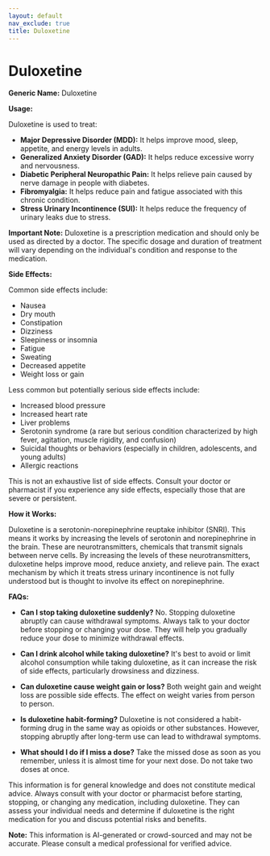 ```yaml
---
layout: default
nav_exclude: true
title: Duloxetine
---
```


# Duloxetine

**Generic Name:** Duloxetine

**Usage:**

Duloxetine is used to treat:

* **Major Depressive Disorder (MDD):**  It helps improve mood, sleep, appetite, and energy levels in adults.
* **Generalized Anxiety Disorder (GAD):** It helps reduce excessive worry and nervousness.
* **Diabetic Peripheral Neuropathic Pain:** It helps relieve pain caused by nerve damage in people with diabetes.
* **Fibromyalgia:** It helps reduce pain and fatigue associated with this chronic condition.
* **Stress Urinary Incontinence (SUI):**  It helps reduce the frequency of urinary leaks due to stress.


**Important Note:** Duloxetine is a prescription medication and should only be used as directed by a doctor.  The specific dosage and duration of treatment will vary depending on the individual's condition and response to the medication.


**Side Effects:**

Common side effects include:

* Nausea
* Dry mouth
* Constipation
* Dizziness
* Sleepiness or insomnia
* Fatigue
* Sweating
* Decreased appetite
* Weight loss or gain


Less common but potentially serious side effects include:

* Increased blood pressure
* Increased heart rate
* Liver problems
* Serotonin syndrome (a rare but serious condition characterized by high fever, agitation, muscle rigidity, and confusion)
* Suicidal thoughts or behaviors (especially in children, adolescents, and young adults)
* Allergic reactions


This is not an exhaustive list of side effects.  Consult your doctor or pharmacist if you experience any side effects, especially those that are severe or persistent.


**How it Works:**

Duloxetine is a serotonin-norepinephrine reuptake inhibitor (SNRI).  This means it works by increasing the levels of serotonin and norepinephrine in the brain.  These are neurotransmitters, chemicals that transmit signals between nerve cells.  By increasing the levels of these neurotransmitters, duloxetine helps improve mood, reduce anxiety, and relieve pain.  The exact mechanism by which it treats stress urinary incontinence is not fully understood but is thought to involve its effect on norepinephrine.


**FAQs:**

* **Can I stop taking duloxetine suddenly?** No.  Stopping duloxetine abruptly can cause withdrawal symptoms.  Always talk to your doctor before stopping or changing your dose.  They will help you gradually reduce your dose to minimize withdrawal effects.

* **Can I drink alcohol while taking duloxetine?**  It's best to avoid or limit alcohol consumption while taking duloxetine, as it can increase the risk of side effects, particularly drowsiness and dizziness.

* **Can duloxetine cause weight gain or loss?**  Both weight gain and weight loss are possible side effects.  The effect on weight varies from person to person.

* **Is duloxetine habit-forming?** Duloxetine is not considered a habit-forming drug in the same way as opioids or other substances. However, stopping abruptly after long-term use can lead to withdrawal symptoms.

* **What should I do if I miss a dose?** Take the missed dose as soon as you remember, unless it is almost time for your next dose. Do not take two doses at once.


This information is for general knowledge and does not constitute medical advice.  Always consult with your doctor or pharmacist before starting, stopping, or changing any medication, including duloxetine.  They can assess your individual needs and determine if duloxetine is the right medication for you and discuss potential risks and benefits.


**Note:** This information is AI-generated or crowd-sourced and may not be accurate. Please consult a medical professional for verified advice.